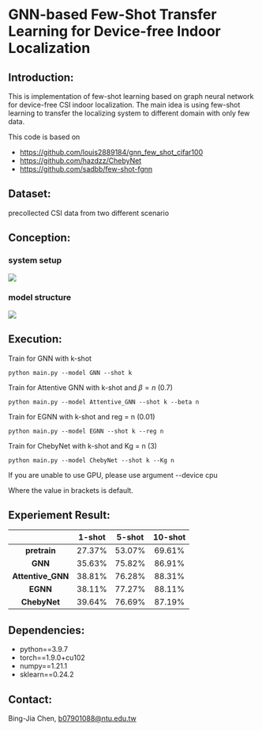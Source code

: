 #  GNN-based Few-Shot Transfer Learning for Device-free Indoor Localization

## Introduction:
This is implementation of few-shot learning based on graph neural network for device-free CSI indoor localization. The main idea is using few-shot learning to transfer the localizing system to different domain with only few data.

This code is based on
- https://github.com/louis2889184/gnn_few_shot_cifar100
- https://github.com/hazdzz/ChebyNet
- https://github.com/sadbb/few-shot-fgnn

## Dataset:
precollected CSI data from two different scenario

## Conception:
### system setup
![](https://i.imgur.com/ic2Jexu.png)
### model structure
![](https://i.imgur.com/deRplI7.png)

## Execution:
Train for GNN with k-shot

`python main.py --model GNN --shot k`

Train for Attentive GNN with k-shot and $\beta=n$ (0.7)

`python main.py --model Attentive_GNN --shot k --beta n` 

Train for EGNN with k-shot and reg = n (0.01)

`python main.py --model EGNN --shot k --reg n`

Train for ChebyNet with k-shot and Kg = n (3)

`python main.py --model ChebyNet --shot k --Kg n`

If you are unable to use GPU, please use argument --device cpu

Where the value in brackets is default.

## Experiement Result:
|                                |       1-shot      |       5-shot      |       10-shot     |
|              :---:             |       :---:       |       :---:       |       :---:       |
| **pretrain**                   | 27.37% | 53.07% | 69.61% |
| **GNN**                        | 35.63% | 75.82% | 86.91% | 
| **Attentive_GNN**              | 38.81% | 76.28% | 88.31% | 
| **EGNN**                       | 38.11% | 77.27% | 88.11% |
| **ChebyNet**                   | 39.64% | 76.69% | 87.19% | 

## Dependencies:

- python==3.9.7
- torch==1.9.0+cu102
- numpy==1.21.1
- sklearn==0.24.2

## Contact:
Bing-Jia Chen, b07901088@ntu.edu.tw
